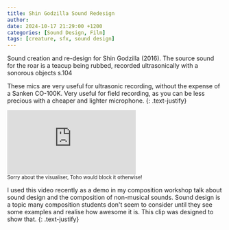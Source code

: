 ```yaml
---
title: Shin Godzilla Sound Redesign
author: 
date: 2024-10-17 21:29:00 +1200
categories: [Sound Design, Film]
tags: [creature, sfx, sound design]
---
```


Sound creation and re-design for Shin Godzilla (2016).
The source sound for the roar is a teacup being rubbed, recorded ultrasonically with a sonorous objects s.104

These mics are very useful for ultrasonic recording, without the expense of a Sanken CO-100K. Very useful for field recording, as you can be less precious with a cheaper and lighter microphone.
{: .text-justify}

<div class="video-container">
  <iframe class="video" src="https://www.youtube.com/embed/v3RzfYv4hV8?si=n2hBsVG05ok37fOM" frameborder="0" allowfullscreen></iframe>
</div>
<sub> Sorry about the visualiser, Toho would block it otherwise!</sub>

I used this video recently as a demo in my composition workshop talk about sound design and the composition of non-musical sounds. Sound design is a topic many composition students don't seem to consider until they see some examples and realise how awesome it is. This clip was designed to show that.
{: .text-justify}
